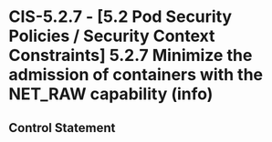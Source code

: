 # CIS-5.2.7 - \[5.2 Pod Security Policies / Security Context Constraints\] 5.2.7 Minimize the admission of containers with the NET_RAW capability (info)

## Control Statement
